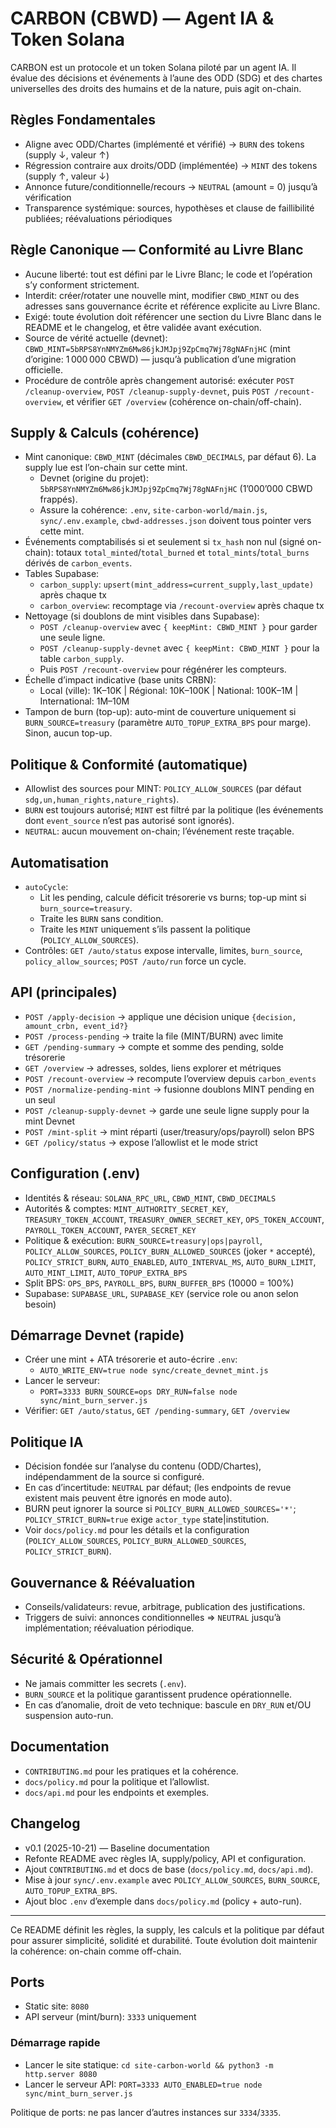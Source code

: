 # CARBON (CBWD) — Agent IA & Token Solana

CARBON est un protocole et un token Solana piloté par un agent IA. Il évalue des décisions et événements à l’aune des ODD (SDG) et des chartes universelles des droits des humains et de la nature, puis agit on-chain.

## Règles Fondamentales
- Aligne avec ODD/Chartes (implémenté et vérifié) → `BURN` des tokens (supply ↓, valeur ↑)
- Régression contraire aux droits/ODD (implémentée) → `MINT` des tokens (supply ↑, valeur ↓)
- Annonce future/conditionnelle/recours → `NEUTRAL` (amount = 0) jusqu’à vérification
- Transparence systémique: sources, hypothèses et clause de faillibilité publiées; réévaluations périodiques

## Règle Canonique — Conformité au Livre Blanc
- Aucune liberté: tout est défini par le Livre Blanc; le code et l’opération s’y conforment strictement.
- Interdit: créer/rotater une nouvelle mint, modifier `CBWD_MINT` ou des adresses sans gouvernance écrite et référence explicite au Livre Blanc.
- Exigé: toute évolution doit référencer une section du Livre Blanc dans le README et le changelog, et être validée avant exécution.
- Source de vérité actuelle (devnet): `CBWD_MINT=5bRPS8YnNMYZm6Mw86jkJMJpj9ZpCmq7Wj78gNAFnjHC` (mint d’origine: 1 000 000 CBWD) — jusqu’à publication d’une migration officielle.
- Procédure de contrôle après changement autorisé: exécuter `POST /cleanup-overview`, `POST /cleanup-supply-devnet`, puis `POST /recount-overview`, et vérifier `GET /overview` (cohérence on-chain/off-chain).

## Supply & Calculs (cohérence)
- Mint canonique: `CBWD_MINT` (décimales `CBWD_DECIMALS`, par défaut 6). La supply lue est l’on-chain sur cette mint.
  - Devnet (origine du projet): `5bRPS8YnNMYZm6Mw86jkJMJpj9ZpCmq7Wj78gNAFnjHC` (1’000’000 CBWD frappés).
  - Assure la cohérence: `.env`, `site-carbon-world/main.js`, `sync/.env.example`, `cbwd-addresses.json` doivent tous pointer vers cette mint.
- Événements comptabilisés si et seulement si `tx_hash` non nul (signé on-chain): totaux `total_minted`/`total_burned` et `total_mints`/`total_burns` dérivés de `carbon_events`.
- Tables Supabase:
  - `carbon_supply`: `upsert(mint_address=current_supply,last_update)` après chaque tx
  - `carbon_overview`: recomptage via `/recount-overview` après chaque tx
- Nettoyage (si doublons de mint visibles dans Supabase):
  - `POST /cleanup-overview` avec `{ keepMint: CBWD_MINT }` pour garder une seule ligne.
  - `POST /cleanup-supply-devnet` avec `{ keepMint: CBWD_MINT }` pour la table `carbon_supply`.
  - Puis `POST /recount-overview` pour régénérer les compteurs.
- Échelle d’impact indicative (base units CRBN):
  - Local (ville): 1K–10K | Régional: 10K–100K | National: 100K–1M | International: 1M–10M
- Tampon de burn (top-up): auto-mint de couverture uniquement si `BURN_SOURCE=treasury` (paramètre `AUTO_TOPUP_EXTRA_BPS` pour marge). Sinon, aucun top-up.

## Politique & Conformité (automatique)
- Allowlist des sources pour MINT: `POLICY_ALLOW_SOURCES` (par défaut `sdg,un,human_rights,nature_rights`).
- `BURN` est toujours autorisé; `MINT` est filtré par la politique (les événements dont `event_source` n’est pas autorisé sont ignorés).
- `NEUTRAL`: aucun mouvement on-chain; l’événement reste traçable.

## Automatisation
- `autoCycle`:
  - Lit les pending, calcule déficit trésorerie vs burns; top-up mint si `burn_source=treasury`.
  - Traite les `BURN` sans condition.
  - Traite les `MINT` uniquement s’ils passent la politique (`POLICY_ALLOW_SOURCES`).
- Contrôles: `GET /auto/status` expose intervalle, limites, `burn_source`, `policy_allow_sources`; `POST /auto/run` force un cycle.

## API (principales)
- `POST /apply-decision` → applique une décision unique `{decision, amount_crbn, event_id?}`
- `POST /process-pending` → traite la file (MINT/BURN) avec limite
- `GET /pending-summary` → compte et somme des pending, solde trésorerie
- `GET /overview` → adresses, soldes, liens explorer et métriques
- `POST /recount-overview` → recompute l’overview depuis `carbon_events`
- `POST /normalize-pending-mint` → fusionne doublons MINT pending en un seul
- `POST /cleanup-supply-devnet` → garde une seule ligne supply pour la mint Devnet
- `POST /mint-split` → mint réparti (user/treasury/ops/payroll) selon BPS
- `GET /policy/status` → expose l’allowlist et le mode strict

## Configuration (.env)
- Identités & réseau: `SOLANA_RPC_URL`, `CBWD_MINT`, `CBWD_DECIMALS`
- Autorités & comptes: `MINT_AUTHORITY_SECRET_KEY`, `TREASURY_TOKEN_ACCOUNT`, `TREASURY_OWNER_SECRET_KEY`, `OPS_TOKEN_ACCOUNT`, `PAYROLL_TOKEN_ACCOUNT`, `PAYER_SECRET_KEY`
- Politique & exécution: `BURN_SOURCE=treasury|ops|payroll`, `POLICY_ALLOW_SOURCES`, `POLICY_BURN_ALLOWED_SOURCES` (joker `*` accepté), `POLICY_STRICT_BURN`, `AUTO_ENABLED`, `AUTO_INTERVAL_MS`, `AUTO_BURN_LIMIT`, `AUTO_MINT_LIMIT`, `AUTO_TOPUP_EXTRA_BPS`
- Split BPS: `OPS_BPS`, `PAYROLL_BPS`, `BURN_BUFFER_BPS` (10000 = 100%)
- Supabase: `SUPABASE_URL`, `SUPABASE_KEY` (service role ou anon selon besoin)

## Démarrage Devnet (rapide)
- Créer une mint + ATA trésorerie et auto-écrire `.env`:
  - `AUTO_WRITE_ENV=true node sync/create_devnet_mint.js`
- Lancer le serveur:
  - `PORT=3333 BURN_SOURCE=ops DRY_RUN=false node sync/mint_burn_server.js`
- Vérifier: `GET /auto/status`, `GET /pending-summary`, `GET /overview`

## Politique IA
- Décision fondée sur l’analyse du contenu (ODD/Chartes), indépendamment de la source si configuré.
- En cas d’incertitude: `NEUTRAL` par défaut; (les endpoints de revue existent mais peuvent être ignorés en mode auto).
- BURN peut ignorer la source si `POLICY_BURN_ALLOWED_SOURCES='*'`; `POLICY_STRICT_BURN=true` exige `actor_type` state|institution.
- Voir `docs/policy.md` pour les détails et la configuration (`POLICY_ALLOW_SOURCES`, `POLICY_BURN_ALLOWED_SOURCES`, `POLICY_STRICT_BURN`).

## Gouvernance & Réévaluation
- Conseils/validateurs: revue, arbitrage, publication des justifications.
- Triggers de suivi: annonces conditionnelles ⇒ `NEUTRAL` jusqu’à implémentation; réévaluation périodique.

## Sécurité & Opérationnel
- Ne jamais committer les secrets (`.env`).
- `BURN_SOURCE` et la politique garantissent prudence opérationnelle.
- En cas d’anomalie, droit de veto technique: bascule en `DRY_RUN` et/OU suspension auto-run.

## Documentation
- `CONTRIBUTING.md` pour les pratiques et la cohérence.
- `docs/policy.md` pour la politique et l’allowlist.
- `docs/api.md` pour les endpoints et exemples.

## Changelog
- v0.1 (2025-10-21) — Baseline documentation
- Refonte README avec règles IA, supply/policy, API et configuration.
- Ajout `CONTRIBUTING.md` et docs de base (`docs/policy.md`, `docs/api.md`).
- Mise à jour `sync/.env.example` avec `POLICY_ALLOW_SOURCES`, `BURN_SOURCE`, `AUTO_TOPUP_EXTRA_BPS`.
- Ajout bloc `.env` d’exemple dans `docs/policy.md` (policy + auto-run).

---
Ce README définit les règles, la supply, les calculs et la politique par défaut pour assurer simplicité, solidité et durabilité. Toute évolution doit maintenir la cohérence: on-chain comme off-chain.

## Ports

- Static site: `8080`
- API serveur (mint/burn): `3333` uniquement

### Démarrage rapide

- Lancer le site statique: `cd site-carbon-world && python3 -m http.server 8080`
- Lancer le serveur API: `PORT=3333 AUTO_ENABLED=true node sync/mint_burn_server.js`

Politique de ports: ne pas lancer d’autres instances sur `3334`/`3335`.